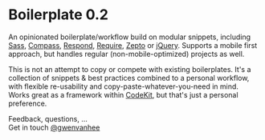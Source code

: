 Boilerplate 0.2
===============

An opinionated boilerplate/workflow build on modular snippets, including [Sass](http://sass-lang.com/), [Compass](http://compass-style.org/), [Respond](https://github.com/scottjehl/Respond), [Require](http://requirejs.org/), [Zepto](http://zeptojs.com/) or [jQuery](http://jquery.com/). Supports a mobile first approach, but handles regular (non-mobile-optimized) projects as well.  
  
This is not an attempt to copy or compete with existing boilerplates. It's a collection of snippets & best practices combined to a personal workflow, with flexible re-usability and copy-paste-whatever-you-need in mind. Works great as a framework within [CodeKit](http://incident57.com/codekit/), but that's just a personal preference.  
  
Feedback, questions, ...     
Get in touch [@gwenvanhee](http://www.twitter.com/gwenvanhee)